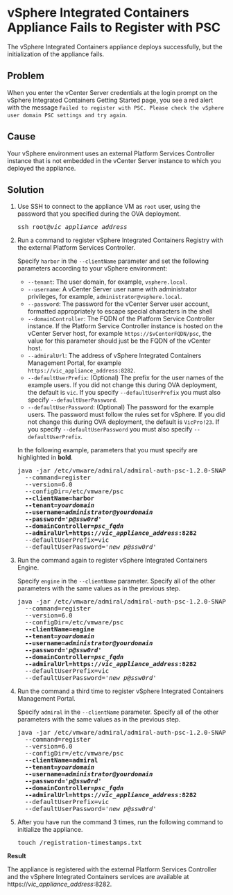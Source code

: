 # vSphere Integrated Containers Appliance Fails to Register with PSC #

The vSphere Integrated Containers appliance deploys successfully, but the initialization of the appliance fails.

## Problem ##

When you enter the vCenter Server credentials at the login prompt on the vSphere Integrated Containers Getting Started page, you see a red alert with the message `Failed to register with PSC. Please check the vSphere user domain PSC settings and try again`. 

## Cause ##

Your vSphere environment uses an external Platform Services Controller instance that is not embedded in the vCenter Server instance to which you deployed the appliance.

## Solution ##

1. Use SSH to connect to the appliance VM as `root` user, using the password that you specified during the OVA deployment.

    <pre>ssh root@<i>vic_appliance_address</i></pre>
2. Run a command to register vSphere Integrated Containers Registry with the external Platform Services Controller. 

    Specify `harbor` in the `--clientName` parameter and set the following parameters according to your vSphere environment:

    * `--tenant`: The user domain, for example, `vsphere.local`.
    * `--username`: A vCenter Server user name with administrator privileges, for example,  `administrator@vsphere.local`.
    * `--password`: The password for the vCenter Server user account, formatted appropriately to escape special characters in the shell
    * `--domainController`: The FQDN of the Platform Service Controller instance. If the Platform Service Controller instance is hosted on the vCenter Server host, for example `https://$vCenterFQDN/psc`, the value for this parameter should just be the FQDN of the vCenter host.
    * `--admiralUrl`: The address of vSphere Integrated Containers Management Portal, for example `https://vic_appliance_address:8282`.
    * `--defaultUserPrefix`: (Optional) The prefix for the user names of the example users. If you did not change this during OVA deployment, the default is `vic`. If you specify `--defaultUserPrefix` you must also specify `--defaultUserPassword`.
    * `--defaultUserPassword`: (Optional) The password for the example users. The password must follow the rules set for vSphere. If you did not change this during OVA deployment, the default is `VicPro!23`. If you specify `--defaultUserPassword` you must also specify `--defaultUserPrefix`.

    In the following example, parameters that you must specify are highlighted in **bold**. 

    <pre>java -jar /etc/vmware/admiral/admiral-auth-psc-1.2.0-SNAPSHOT-command.jar
     --command=register 
     --version=6.0 
     --configDir=/etc/vmware/psc 
     <b>--clientName=harbor
     --tenant=<i>yourdomain</i>
     --username=<i>administrator@yourdomain</i>
     --password='<i>p@ssw0rd</i>'
     --domainController=<i>psc_fqdn</i>
     --admiralUrl=https://<i>vic_appliance_address</i>:8282</b>
     --defaultUserPrefix=vic
     --defaultUserPassword='<i>new_p@ssw0rd</i>'
</pre>

3. Run the command again to register vSphere Integrated Containers Engine.  

    Specify `engine` in the `--clientName` parameter. Specify all of the other parameters with the same values as in the previous step.

    <pre>java -jar /etc/vmware/admiral/admiral-auth-psc-1.2.0-SNAPSHOT-command.jar
     --command=register 
     --version=6.0 
     --configDir=/etc/vmware/psc 
     <b>--clientName=engine
     --tenant=<i>yourdomain</i>
     --username=<i>administrator@yourdomain</i>
     --password='<i>p@ssw0rd</i>'
     --domainController=<i>psc_fqdn</i>
     --admiralUrl=https://<i>vic_appliance_address</i>:8282</b>
     --defaultUserPrefix=vic
     --defaultUserPassword='<i>new_p@ssw0rd</i>'
</pre>

4. Run the command a third time to register vSphere Integrated Containers Management Portal. 

    Specify `admiral` in the `--clientName` parameter. Specify all of the other parameters with the same values as in the previous step.

    <pre>java -jar /etc/vmware/admiral/admiral-auth-psc-1.2.0-SNAPSHOT-command.jar
     --command=register 
     --version=6.0 
     --configDir=/etc/vmware/psc 
     <b>--clientName=admiral
     --tenant=<i>yourdomain</i>
     --username=<i>administrator@yourdomain</i>
     --password='<i>p@ssw0rd</i>'
     --domainController=<i>psc_fqdn</i>
     --admiralUrl=https://<i>vic_appliance_address</i>:8282</b>
     --defaultUserPrefix=vic
     --defaultUserPassword='<i>new_p@ssw0rd</i>'
</pre>

5. After you have run the command 3 times, run the following command to initialize the appliance.

    <pre>touch /registration-timestamps.txt</pre>

**Result** 

The appliance is registered with the external Platform Services Controller and the vSphere Integrated Containers services are available at https://<i>vic_appliance_address</i>:8282.

